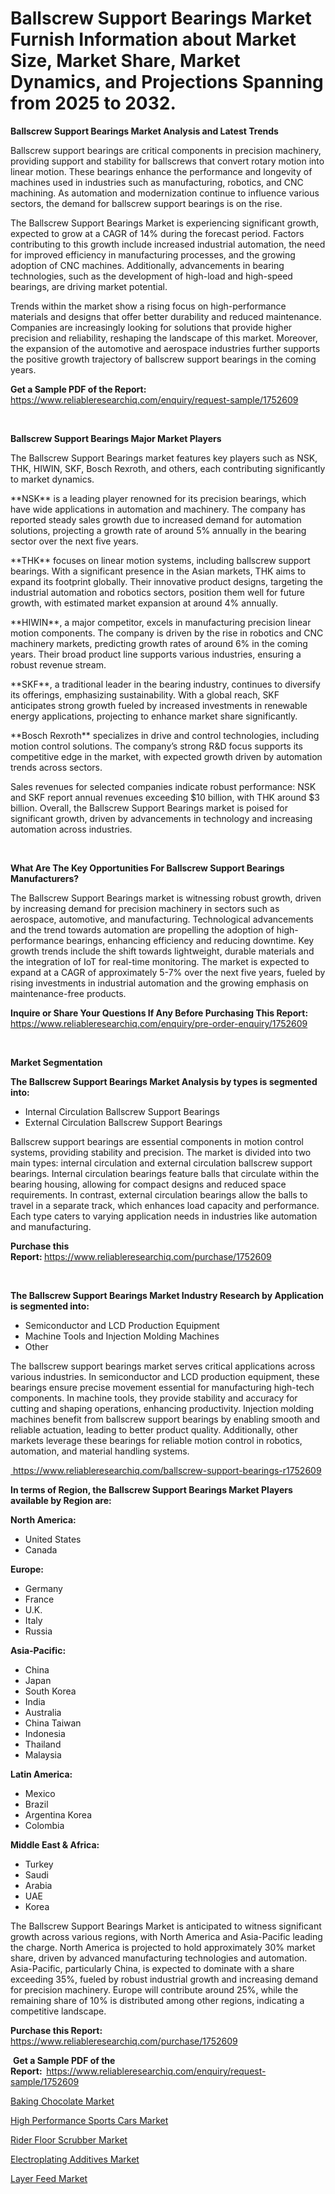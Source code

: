 <p><h1>Ballscrew Support Bearings Market Furnish Information about Market Size, Market Share, Market Dynamics, and Projections Spanning from 2025 to 2032.</h1></p><p><strong>Ballscrew Support Bearings Market Analysis and Latest Trends</strong></p>
<p><p>Ballscrew support bearings are critical components in precision machinery, providing support and stability for ballscrews that convert rotary motion into linear motion. These bearings enhance the performance and longevity of machines used in industries such as manufacturing, robotics, and CNC machining. As automation and modernization continue to influence various sectors, the demand for ballscrew support bearings is on the rise.</p><p>The Ballscrew Support Bearings Market is experiencing significant growth, expected to grow at a CAGR of 14% during the forecast period. Factors contributing to this growth include increased industrial automation, the need for improved efficiency in manufacturing processes, and the growing adoption of CNC machines. Additionally, advancements in bearing technologies, such as the development of high-load and high-speed bearings, are driving market potential.</p><p>Trends within the market show a rising focus on high-performance materials and designs that offer better durability and reduced maintenance. Companies are increasingly looking for solutions that provide higher precision and reliability, reshaping the landscape of this market. Moreover, the expansion of the automotive and aerospace industries further supports the positive growth trajectory of ballscrew support bearings in the coming years.</p></p>
<p><strong>Get a Sample PDF of the Report:&nbsp;</strong> <a href="https://www.reliableresearchiq.com/enquiry/request-sample/1752609?utm_campaign=1123&utm_medium=2&utm_source=Github&utm_content=ia&utm_term=06032025&utm_id=ballscrew-support-bearings">https://www.reliableresearchiq.com/enquiry/request-sample/1752609</a></p>
<p>&nbsp;</p>
<p><strong>Ballscrew Support Bearings Major Market Players</strong></p>
<p><p>The Ballscrew Support Bearings market features key players such as NSK, THK, HIWIN, SKF, Bosch Rexroth, and others, each contributing significantly to market dynamics.</p><p>**NSK** is a leading player renowned for its precision bearings, which have wide applications in automation and machinery. The company has reported steady sales growth due to increased demand for automation solutions, projecting a growth rate of around 5% annually in the bearing sector over the next five years.</p><p>**THK** focuses on linear motion systems, including ballscrew support bearings. With a significant presence in the Asian markets, THK aims to expand its footprint globally. Their innovative product designs, targeting the industrial automation and robotics sectors, position them well for future growth, with estimated market expansion at around 4% annually.</p><p>**HIWIN**, a major competitor, excels in manufacturing precision linear motion components. The company is driven by the rise in robotics and CNC machinery markets, predicting growth rates of around 6% in the coming years. Their broad product line supports various industries, ensuring a robust revenue stream.</p><p>**SKF**, a traditional leader in the bearing industry, continues to diversify its offerings, emphasizing sustainability. With a global reach, SKF anticipates strong growth fueled by increased investments in renewable energy applications, projecting to enhance market share significantly.</p><p>**Bosch Rexroth** specializes in drive and control technologies, including motion control solutions. The company’s strong R&D focus supports its competitive edge in the market, with expected growth driven by automation trends across sectors.</p><p>Sales revenues for selected companies indicate robust performance: NSK and SKF report annual revenues exceeding $10 billion, with THK around $3 billion. Overall, the Ballscrew Support Bearings market is poised for significant growth, driven by advancements in technology and increasing automation across industries.</p></p>
<p>&nbsp;</p>
<p><strong>What Are The Key Opportunities For Ballscrew Support Bearings Manufacturers?</strong></p>
<p><p>The Ballscrew Support Bearings market is witnessing robust growth, driven by increasing demand for precision machinery in sectors such as aerospace, automotive, and manufacturing. Technological advancements and the trend towards automation are propelling the adoption of high-performance bearings, enhancing efficiency and reducing downtime. Key growth trends include the shift towards lightweight, durable materials and the integration of IoT for real-time monitoring. The market is expected to expand at a CAGR of approximately 5-7% over the next five years, fueled by rising investments in industrial automation and the growing emphasis on maintenance-free products.</p></p>
<p><strong>Inquire or Share Your Questions If Any Before Purchasing This Report:</strong> <a href="https://www.reliableresearchiq.com/enquiry/pre-order-enquiry/1752609?utm_campaign=1123&utm_medium=2&utm_source=Github&utm_content=ia&utm_term=06032025&utm_id=ballscrew-support-bearings">https://www.reliableresearchiq.com/enquiry/pre-order-enquiry/1752609</a></p>
<p>&nbsp;</p>
<p><strong>Market Segmentation</strong></p>
<p><strong>The Ballscrew Support Bearings Market Analysis by types is segmented into:</strong></p>
<p><ul><li>Internal Circulation Ballscrew Support Bearings</li><li>External Circulation Ballscrew Support Bearings</li></ul></p>
<p><p>Ballscrew support bearings are essential components in motion control systems, providing stability and precision. The market is divided into two main types: internal circulation and external circulation ballscrew support bearings. Internal circulation bearings feature balls that circulate within the bearing housing, allowing for compact designs and reduced space requirements. In contrast, external circulation bearings allow the balls to travel in a separate track, which enhances load capacity and performance. Each type caters to varying application needs in industries like automation and manufacturing.</p></p>
<p><strong>Purchase this Report:&nbsp;</strong><a href="https://www.reliableresearchiq.com/purchase/1752609?utm_campaign=1123&utm_medium=2&utm_source=Github&utm_content=ia&utm_term=06032025&utm_id=ballscrew-support-bearings">https://www.reliableresearchiq.com/purchase/1752609</a></p>
<p>&nbsp;</p>
<p><strong>The Ballscrew Support Bearings Market Industry Research by Application is segmented into:</strong></p>
<p><ul><li>Semiconductor and LCD Production Equipment</li><li>Machine Tools and Injection Molding Machines</li><li>Other</li></ul></p>
<p><p>The ballscrew support bearings market serves critical applications across various industries. In semiconductor and LCD production equipment, these bearings ensure precise movement essential for manufacturing high-tech components. In machine tools, they provide stability and accuracy for cutting and shaping operations, enhancing productivity. Injection molding machines benefit from ballscrew support bearings by enabling smooth and reliable actuation, leading to better product quality. Additionally, other markets leverage these bearings for reliable motion control in robotics, automation, and material handling systems.</p></p>
<p><a href="https://www.reliableresearchiq.com/ballscrew-support-bearings-r1752609?utm_campaign=1123&utm_medium=2&utm_source=Github&utm_content=ia&utm_term=06032025&utm_id=ballscrew-support-bearings">&nbsp;https://www.reliableresearchiq.com/ballscrew-support-bearings-r1752609</a></p>
<p><strong>In terms of Region, the Ballscrew Support Bearings Market Players available by Region are:</strong></p>
<p>
    <p> <strong> North America: </strong>
        <ul>
            <li>United States</li>
            <li>Canada</li>
        </ul>
        </p> 
    <p> <strong> Europe: </strong>
        <ul>
            <li>Germany</li>
            <li>France</li>
            <li>U.K.</li>
            <li>Italy</li>
            <li>Russia</li>
        </ul>
        </p> 
    <p> <strong> Asia-Pacific: </strong>
        <ul>
            <li>China</li>
            <li>Japan</li>
            <li>South Korea</li>
            <li>India</li>
            <li>Australia</li>
            <li>China Taiwan</li>
            <li>Indonesia</li>
            <li>Thailand</li>
            <li>Malaysia</li>
        </ul>
        </p> 
    <p> <strong> Latin America: </strong>
        <ul>
            <li>Mexico</li>
            <li>Brazil</li>
            <li>Argentina Korea</li>
            <li>Colombia</li>
        </ul>
        </p> 
    <p> <strong> Middle East & Africa: </strong>
        <ul>
            <li>Turkey</li>
            <li>Saudi</li>
            <li>Arabia</li>
            <li>UAE</li>
            <li>Korea</li>
        </ul>
    </p>
    </p>
<p><p>The Ballscrew Support Bearings Market is anticipated to witness significant growth across various regions, with North America and Asia-Pacific leading the charge. North America is projected to hold approximately 30% market share, driven by advanced manufacturing technologies and automation. Asia-Pacific, particularly China, is expected to dominate with a share exceeding 35%, fueled by robust industrial growth and increasing demand for precision machinery. Europe will contribute around 25%, while the remaining share of 10% is distributed among other regions, indicating a competitive landscape.</p></p>
<p><strong>Purchase this Report: </strong><a href="https://www.reliableresearchiq.com/purchase/1752609?utm_campaign=1123&utm_medium=2&utm_source=Github&utm_content=ia&utm_term=06032025&utm_id=ballscrew-support-bearings">https://www.reliableresearchiq.com/purchase/1752609</a></p>
<p>&nbsp;<strong>Get a Sample PDF of the Report:&nbsp;&nbsp;</strong><a href="https://www.reliableresearchiq.com/enquiry/request-sample/1752609?utm_campaign=1123&utm_medium=2&utm_source=Github&utm_content=ia&utm_term=06032025&utm_id=ballscrew-support-bearings">https://www.reliableresearchiq.com/enquiry/request-sample/1752609</a></p>
<p><strong></strong></p>
<p><p><a href="https://github.com/nwokechock6s/Market-Research-Report-List-1/blob/main/baking-chocolate-market.md?utm_campaign=1123&utm_medium=2&utm_source=Github&utm_content=ia&utm_term=06032025&utm_id=ballscrew-support-bearings">Baking Chocolate Market</a></p><p><a href="https://github.com/gilerzelko7a/Market-Research-Report-List-1/blob/main/high-performance-sports-cars-market.md?utm_campaign=1123&utm_medium=2&utm_source=Github&utm_content=ia&utm_term=06032025&utm_id=ballscrew-support-bearings">High Performance Sports Cars Market</a></p><p><a href="https://github.com/kecixayaab/Market-Research-Report-List-1/blob/main/rider-floor-scrubber-market.md?utm_campaign=1123&utm_medium=2&utm_source=Github&utm_content=ia&utm_term=06032025&utm_id=ballscrew-support-bearings">Rider Floor Scrubber Market</a></p><p><a href="https://github.com/sentoljinqiu/Market-Research-Report-List-1/blob/main/electroplating-additives-market.md?utm_campaign=1123&utm_medium=2&utm_source=Github&utm_content=ia&utm_term=06032025&utm_id=ballscrew-support-bearings">Electroplating Additives Market</a></p><p><a href="https://github.com/ummulmzu/Market-Research-Report-List-1/blob/main/layer-feed-market.md?utm_campaign=1123&utm_medium=2&utm_source=Github&utm_content=ia&utm_term=06032025&utm_id=ballscrew-support-bearings">Layer Feed Market</a></p></p>
